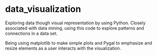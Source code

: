 # data_visualization
Exploring data though visual representation by using Python. Closely associated with data mining, using this code to explore patterns and connections in a data set.

Being using matplotlib to make simple plots and Pygal to emphasize and resize elements as a user interacts with the visualization.